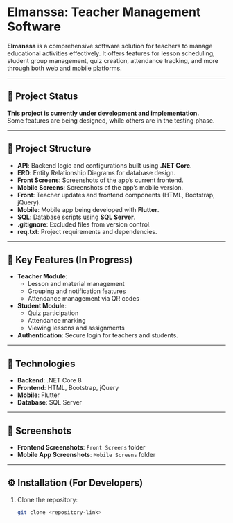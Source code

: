 # Elmanssa: Teacher Management Software  
**Elmanssa** is a comprehensive software solution for teachers to manage educational activities effectively. It offers features for lesson scheduling, student group management, quiz creation, attendance tracking, and more through both web and mobile platforms.

---

## 🚧 Project Status  
**This project is currently under development and implementation.**  
Some features are being designed, while others are in the testing phase.

---

## 📁 Project Structure  
- **API**: Backend logic and configurations built using **.NET Core**.  
- **ERD**: Entity Relationship Diagrams for database design.  
- **Front Screens**: Screenshots of the app’s current frontend.  
- **Mobile Screens**: Screenshots of the app’s mobile version.  
- **Front**: Teacher updates and frontend components (HTML, Bootstrap, jQuery).  
- **Mobile**: Mobile app being developed with **Flutter**.  
- **SQL**: Database scripts using **SQL Server**.  
- **.gitignore**: Excluded files from version control.  
- **req.txt**: Project requirements and dependencies.  

---

## 🌟 Key Features (In Progress)  
- **Teacher Module**:  
   - Lesson and material management  
   - Grouping and notification features  
   - Attendance management via QR codes  
- **Student Module**:  
   - Quiz participation  
   - Attendance marking  
   - Viewing lessons and assignments  
- **Authentication**: Secure login for teachers and students.

---

## 🚀 Technologies  
- **Backend**: .NET Core 8  
- **Frontend**: HTML, Bootstrap, jQuery  
- **Mobile**: Flutter  
- **Database**: SQL Server  

---

## 📸 Screenshots  
- **Frontend Screenshots**: `Front Screens` folder  
- **Mobile App Screenshots**: `Mobile Screens` folder  

---

## ⚙️ Installation (For Developers)  
1. Clone the repository:  
   ```bash
   git clone <repository-link>

